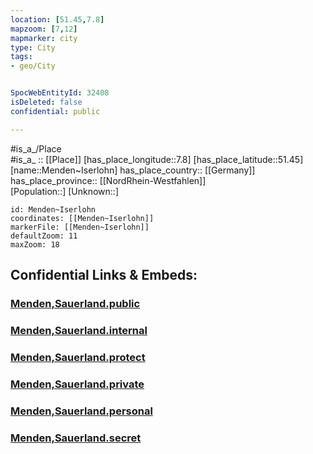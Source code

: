 ```yaml
---
location: [51.45,7.8] 
mapzoom: [7,12] 
mapmarker: city 
type: City
tags:
- geo/City


SpocWebEntityId: 32408
isDeleted: false
confidential: public

---
```

#is_a_/Place  
#is_a_ :: [[Place]] 
[has_place_longitude::7.8] 
[has_place_latitude::51.45] 
[name::Menden~Iserlohn] 
has_place_country:: [[Germany]]  
has_place_province:: [[NordRhein-Westfahlen]]  
[Population::] 
[Unknown::] 


```leaflet
id: Menden~Iserlohn
coordinates: [[Menden~Iserlohn]] 
markerFile: [[Menden~Iserlohn]] 
defaultZoom: 11 
maxZoom: 18
```


## Confidential Links & Embeds: 

### [Menden,Sauerland.public](/_public/\Earth\Continent\Europe\Europe~Central\Germany\Germany~West\Nordrhein-Westfalen\counties~NW\Märkischer_Kreis\cities~Märkischer_KreisMenden,Sauerland.public.md) 

### [Menden,Sauerland.internal](/_internal/\Earth\Continent\Europe\Europe~Central\Germany\Germany~West\Nordrhein-Westfalen\counties~NW\Märkischer_Kreis\cities~Märkischer_KreisMenden,Sauerland.internal.md) 

### [Menden,Sauerland.protect](/_protect/\Earth\Continent\Europe\Europe~Central\Germany\Germany~West\Nordrhein-Westfalen\counties~NW\Märkischer_Kreis\cities~Märkischer_KreisMenden,Sauerland.protect.md) 

### [Menden,Sauerland.private](/_private/\Earth\Continent\Europe\Europe~Central\Germany\Germany~West\Nordrhein-Westfalen\counties~NW\Märkischer_Kreis\cities~Märkischer_KreisMenden,Sauerland.private.md) 

### [Menden,Sauerland.personal](/_personal/\Earth\Continent\Europe\Europe~Central\Germany\Germany~West\Nordrhein-Westfalen\counties~NW\Märkischer_Kreis\cities~Märkischer_KreisMenden,Sauerland.personal.md) 

### [Menden,Sauerland.secret](/_secret/\Earth\Continent\Europe\Europe~Central\Germany\Germany~West\Nordrhein-Westfalen\counties~NW\Märkischer_Kreis\cities~Märkischer_KreisMenden,Sauerland.secret.md)

